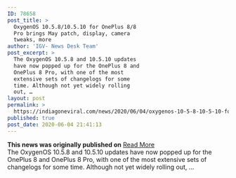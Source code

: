 ```yaml
---
ID: 78658
post_title: >
  OxygenOS 10.5.8/10.5.10 for OnePlus 8/8
  Pro brings May patch, display, camera
  tweaks, more
author: 'IGV- News Desk Team'
post_excerpt: >
  The OxygenOS 10.5.8 and 10.5.10 updates
  have now popped up for the OnePlus 8 and
  OnePlus 8 Pro, with one of the most
  extensive sets of changelogs for some
  time. Although not yet widely rolling
  out, …
layout: post
permalink: >
  https://indiagoneviral.com/news/2020/06/04/oxygenos-10-5-8-10-5-10-for-oneplus-8-8-pro-brings-may-patch-display-camera-tweaks-more/78658/india-gone-viral/
published: true
post_date: 2020-06-04 21:41:13
---
```

<b>This news was originally published on</b> <a href="https://9to5google.com/2020/06/04/oxygenos-10-5-10-for-oneplus-8-oneplus-8-pro/" class="button purchase" rel="nofollow noopener noreferrer" target="_blank">Read More</a> <br/>The OxygenOS 10.5.8 and 10.5.10 updates have now popped up for the OnePlus 8 and OnePlus 8 Pro, with one of the most extensive sets of changelogs for some time.
Although not yet widely rolling out, …